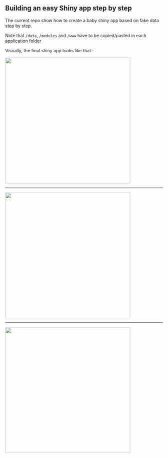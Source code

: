 ## Building an easy Shiny app step by step

The current repo show how to create a baby shiny app based on fake data step by step.


Note that 
```/data```, ```/modules``` and ```/www``` have to be copied/pasted in each application folder

Visually, the final shiny app looks like that : 

<img src="img/ex01.png"  style="width: 400px;"/> <hr>

<img src="img/ex02.png"  style="width: 400px;"/> <hr>

<img src="img/ex03.png"  style="width: 400px;"/> 

